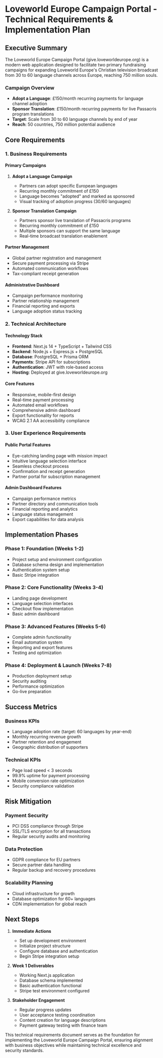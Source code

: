 # Loveworld Europe Campaign Portal - Technical Requirements & Implementation Plan

## Executive Summary

The Loveworld Europe Campaign Portal (give.loveworldeurope.org) is a modern web application designed to facilitate two primary fundraising campaigns for expanding Loveworld Europe's Christian television broadcast from 30 to 60 language channels across Europe, reaching 750 million souls.

### Campaign Overview
- **Adopt a Language**: £150/month recurring payments for language channel adoption
- **Sponsor Translation**: £150/month recurring payments for live Passacris program translations
- **Target**: Scale from 30 to 60 language channels by end of year
- **Reach**: 50 countries, 750 million potential audience

## Core Requirements

### 1. Business Requirements

#### Primary Campaigns
1. **Adopt a Language Campaign**
   - Partners can adopt specific European languages
   - Recurring monthly commitment of £150
   - Language becomes "adopted" and marked as sponsored
   - Visual tracking of adoption progress (30/60 languages)

2. **Sponsor Translation Campaign**
   - Partners sponsor live translation of Passacris programs
   - Recurring monthly commitment of £150
   - Multiple sponsors can support the same language
   - Real-time broadcast translation enablement

#### Partner Management
- Global partner registration and management
- Secure payment processing via Stripe
- Automated communication workflows
- Tax-compliant receipt generation

#### Administrative Dashboard
- Campaign performance monitoring
- Partner relationship management
- Financial reporting and exports
- Language adoption status tracking

### 2. Technical Architecture

#### Technology Stack
- **Frontend**: Next.js 14 + TypeScript + Tailwind CSS
- **Backend**: Node.js + Express.js + PostgreSQL
- **Database**: PostgreSQL + Prisma ORM
- **Payments**: Stripe API for subscriptions
- **Authentication**: JWT with role-based access
- **Hosting**: Deployed at give.loveworldeurope.org

#### Core Features
- Responsive, mobile-first design
- Real-time payment processing
- Automated email workflows
- Comprehensive admin dashboard
- Export functionality for reports
- WCAG 2.1 AA accessibility compliance

### 3. User Experience Requirements

#### Public Portal Features
- Eye-catching landing page with mission impact
- Intuitive language selection interface
- Seamless checkout process
- Confirmation and receipt generation
- Partner portal for subscription management

#### Admin Dashboard Features
- Campaign performance metrics
- Partner directory and communication tools
- Financial reporting and analytics
- Language status management
- Export capabilities for data analysis

## Implementation Phases

### Phase 1: Foundation (Weeks 1-2)
- Project setup and environment configuration
- Database schema design and implementation
- Authentication system setup
- Basic Stripe integration

### Phase 2: Core Functionality (Weeks 3-4)
- Landing page development
- Language selection interfaces
- Checkout flow implementation
- Basic admin dashboard

### Phase 3: Advanced Features (Weeks 5-6)
- Complete admin functionality
- Email automation system
- Reporting and export features
- Testing and optimization

### Phase 4: Deployment & Launch (Weeks 7-8)
- Production deployment setup
- Security auditing
- Performance optimization
- Go-live preparation

## Success Metrics

### Business KPIs
- Language adoption rate (target: 60 languages by year-end)
- Monthly recurring revenue growth
- Partner retention and engagement
- Geographic distribution of supporters

### Technical KPIs
- Page load speed < 3 seconds
- 99.9% uptime for payment processing
- Mobile conversion rate optimization
- Security compliance validation

## Risk Mitigation

### Payment Security
- PCI DSS compliance through Stripe
- SSL/TLS encryption for all transactions
- Regular security audits and monitoring

### Data Protection
- GDPR compliance for EU partners
- Secure partner data handling
- Regular backup and recovery procedures

### Scalability Planning
- Cloud infrastructure for growth
- Database optimization for 60+ languages
- CDN implementation for global reach

## Next Steps

1. **Immediate Actions**
   - Set up development environment
   - Initialize project structure
   - Configure database and authentication
   - Begin Stripe integration setup

2. **Week 1 Deliverables**
   - Working Next.js application
   - Database schema implemented
   - Basic authentication functional
   - Stripe test environment configured

3. **Stakeholder Engagement**
   - Regular progress updates
   - User acceptance testing coordination
   - Content creation for language descriptions
   - Payment gateway testing with finance team

This technical requirements document serves as the foundation for implementing the Loveworld Europe Campaign Portal, ensuring alignment with business objectives while maintaining technical excellence and security standards.